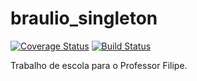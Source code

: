 braulio_singleton
=================
[![Coverage Status](https://img.shields.io/coveralls/nigh7ynigh7/braulio_singleton.svg)](https://coveralls.io/r/nigh7ynigh7/braulio_singleton?branch=master)
[![Build Status](https://travis-ci.org/nigh7ynigh7/braulio_singleton.svg?branch=master)](https://travis-ci.org/nigh7ynigh7/braulio_singleton)

Trabalho de escola para o Professor Filipe.
